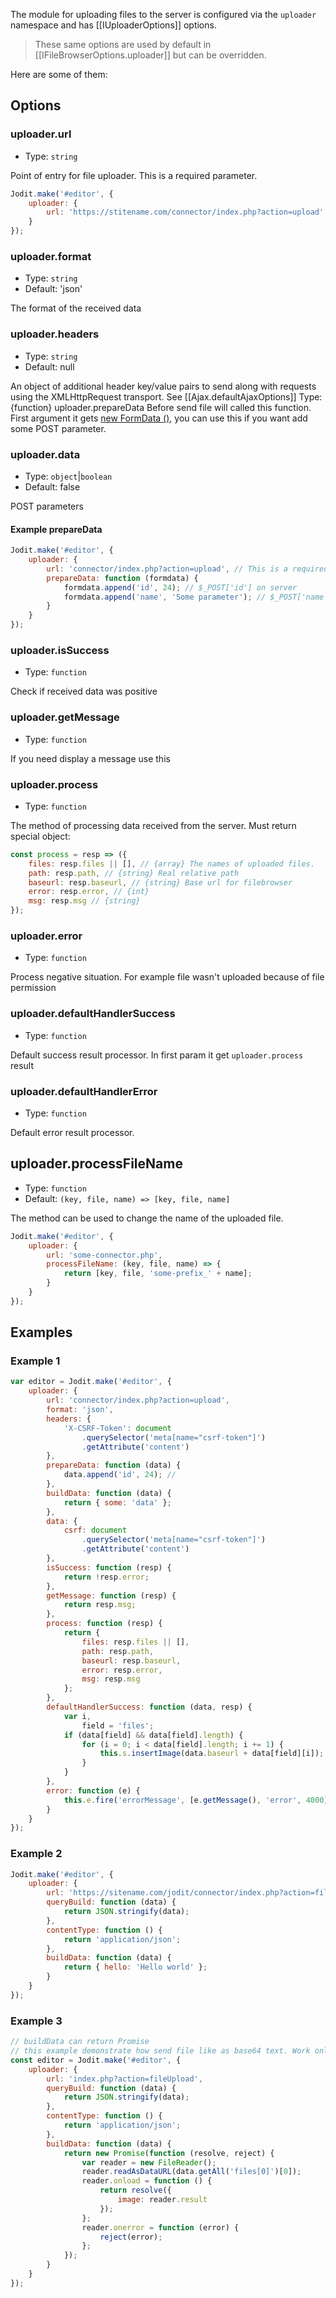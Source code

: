 The module for uploading files to the server is configured via the `uploader` namespace and has [[IUploaderOptions]] options.

> These same options are used by default in [[IFileBrowserOptions.uploader]] but can be overridden.

Here are some of them:

## Options

### uploader.url

-   Type: `string`

Point of entry for file uploader. This is a required parameter.

```js
Jodit.make('#editor', {
	uploader: {
		url: 'https://stitename.com/connector/index.php?action=upload'
	}
});
```

### uploader.format

-   Type: `string`
-   Default: 'json'

The format of the received data

### uploader.headers

-   Type: `string`
-   Default: null

An object of additional header key/value pairs to send along with
requests using the XMLHttpRequest transport. See [[Ajax.defaultAjaxOptions]]
Type: {function} uploader.prepareData Before send file will called this function. First argument it gets
[new FormData ()](https://developer.mozilla.org/en/docs/Web/API/FormData), you can use this if you want add some POST
parameter.

### uploader.data

-   Type: `object`|`boolean`
-   Default: false

POST parameters

#### Example prepareData

```js
Jodit.make('#editor', {
	uploader: {
		url: 'connector/index.php?action=upload', // This is a required parameter
		prepareData: function (formdata) {
			formdata.append('id', 24); // $_POST['id'] on server
			formdata.append('name', 'Some parameter'); // $_POST['name'] on server
		}
	}
});
```

### uploader.isSuccess

-   Type: `function`

Check if received data was positive

### uploader.getMessage

-   Type: `function`

If you need display a message use this

### uploader.process

-   Type: `function`

The method of processing data received from the server. Must return special object:

```js
const process = resp => ({
	files: resp.files || [], // {array} The names of uploaded files.
	path: resp.path, // {string} Real relative path
	baseurl: resp.baseurl, // {string} Base url for filebrowser
	error: resp.error, // {int}
	msg: resp.msg // {string}
});
```

### uploader.error

-   Type: `function`

Process negative situation. For example file wasn't uploaded because of file permission

### uploader.defaultHandlerSuccess

-   Type: `function`

Default success result processor. In first param it get `uploader.process` result

### uploader.defaultHandlerError

-   Type: `function`

Default error result processor.

## uploader.processFileName

-   Type: `function`
-   Default: `(key, file, name) => [key, file, name]`

The method can be used to change the name of the uploaded file.

```js
Jodit.make('#editor', {
	uploader: {
		url: 'some-connector.php',
		processFileName: (key, file, name) => {
			return [key, file, 'some-prefix_' + name];
		}
	}
});
```

## Examples

### Example 1

```js
var editor = Jodit.make('#editor', {
	uploader: {
		url: 'connector/index.php?action=upload',
		format: 'json',
		headers: {
			'X-CSRF-Token': document
				.querySelector('meta[name="csrf-token"]')
				.getAttribute('content')
		},
		prepareData: function (data) {
			data.append('id', 24); //
		},
		buildData: function (data) {
			return { some: 'data' };
		},
		data: {
			csrf: document
				.querySelector('meta[name="csrf-token"]')
				.getAttribute('content')
		},
		isSuccess: function (resp) {
			return !resp.error;
		},
		getMessage: function (resp) {
			return resp.msg;
		},
		process: function (resp) {
			return {
				files: resp.files || [],
				path: resp.path,
				baseurl: resp.baseurl,
				error: resp.error,
				msg: resp.msg
			};
		},
		defaultHandlerSuccess: function (data, resp) {
			var i,
				field = 'files';
			if (data[field] && data[field].length) {
				for (i = 0; i < data[field].length; i += 1) {
					this.s.insertImage(data.baseurl + data[field][i]);
				}
			}
		},
		error: function (e) {
			this.e.fire('errorMessage', [e.getMessage(), 'error', 4000]);
		}
	}
});
```

### Example 2

```js
Jodit.make('#editor', {
	uploader: {
		url: 'https://sitename.com/jodit/connector/index.php?action=fileUpload',
		queryBuild: function (data) {
			return JSON.stringify(data);
		},
		contentType: function () {
			return 'application/json';
		},
		buildData: function (data) {
			return { hello: 'Hello world' };
		}
	}
});
```

### Example 3

```js
// buildData can return Promise
// this example demonstrate how send file like as base64 text. Work only in Firefox and Chrome
const editor = Jodit.make('#editor', {
	uploader: {
		url: 'index.php?action=fileUpload',
		queryBuild: function (data) {
			return JSON.stringify(data);
		},
		contentType: function () {
			return 'application/json';
		},
		buildData: function (data) {
			return new Promise(function (resolve, reject) {
				var reader = new FileReader();
				reader.readAsDataURL(data.getAll('files[0]')[0]);
				reader.onload = function () {
					return resolve({
						image: reader.result
					});
				};
				reader.onerror = function (error) {
					reject(error);
				};
			});
		}
	}
});
```
